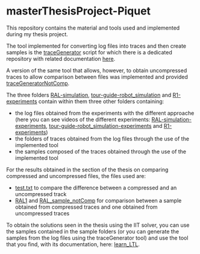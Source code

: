 # masterThesisProject-Piquet

This repository contains the material and tools used and implemented during my thesis project.

The tool implemented for converting log files into traces and then create samples is the [traceGenerator](https://github.com/piquet8/masterThesisProject-Piquet/blob/main/traceGenerator.py) script for which there is a dedicated repository with related documentation [here](https://github.com/piquet8/TraceGenerator_Script).

A version of the same tool that allows, however, to obtain uncompressed traces to allow comparison between files was implemented and provided [traceGeneratorNotComp](https://github.com/piquet8/masterThesisProject-Piquet/blob/main/traceGeneratorNotComp.py).

The three folders [RAL-simulation](https://github.com/piquet8/masterThesisProject-Piquet/tree/main/RAL-simulation), [tour-guide-robot_simulation](https://github.com/piquet8/masterThesisProject-Piquet/tree/main/tour-guide-robot_simulation) and [R1-experiments](https://github.com/piquet8/masterThesisProject-Piquet/tree/main/R1-experiments) contain within them three other folders containing: 
- the log files obtained from the experiments with the different approache (here you can see videos of the different experiments: [RAL-simulation-experiments](https://www.youtube.com/watch?v=dSbK80kEZ0k), [tour-guide-robot_simulation-experiments](https://www.youtube.com/watch?v=8L_4tDIS1Gs) and [R1-experiments](https://www.youtube.com/watch?v=qedEZL8t7cs))
- the folders of traces obtained from the log files through the use of the implemented tool
- the samples composed of the traces obtained through the use of the implemented tool

For the results obtained in the section of the thesis on comparing compressed and uncompressed files, the files used are: 
- [test.txt](https://github.com/piquet8/masterThesisProject-Piquet/blob/main/test.txt) to compare the difference between a compressed and an uncompressed track
- [RAL1](https://github.com/piquet8/masterThesisProject-Piquet/blob/main/RAL-simulation/samples/RAL1.json) and [RAL_sample_notComp](https://github.com/piquet8/masterThesisProject-Piquet/blob/main/RAL-simulation/samples/RAL_sample_notComp.json) for comparison between a sample obtained from compressed traces and one obtained from uncompressed traces

To obtain the solutions seen in the thesis using the IIT solver, you can use the samples contained in the sample folders (or you can generate the samples from the log files using the traceGenerator tool) and use the tool that you find, with its documentation, here: [learn_LTL](https://github.com/EnricoGhiorzi/learn_ltl.git).


